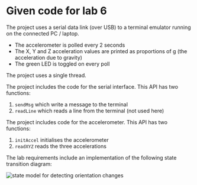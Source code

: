 # Given code for lab 6

The project uses a serial data link (over USB) to a terminal emulator running on the
connected PC / laptop.
  * The accelerometer is polled every 2 seconds
  * The X, Y and Z acceleration values are printed as proportions of g (the acceleration due to gravity)
  * The green LED is toggled on every poll

The project uses a single thread.

The project includes the code for the serial interface. This API has two functions:
   1. `sendMsg` which write a message to the terminal
   2. `readLine` which reads a line from the terminal (not used here)

The project includes code for the accelerometer. This API has two functions:
   1. `initAccel` initialises the accelerometer
   2. `readXYZ` reads the three accelerations

The lab requirements include an implementation of the following state transition diagram:

![state model for detecting orientation changes](STM-1.png)

